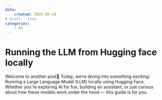 ```yaml
---
date: 
    created: 2025-05-24
# draft:  true
categories:
    - AI
---
```



# Running the LLM from Hugging face locally

Welcome to another post👋 Today, we’re diving into something exciting: Running a Large Language Model (LLM) locally using Hugging Face. Whether you're exploring AI for fun, building an assistant, or just curious about how these models work under the hood — this guide is for you.